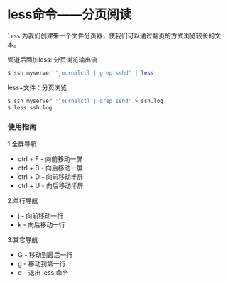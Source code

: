 # less命令——分页阅读

 `less` 为我们创建来一个文件分页器，使我们可以通过翻页的方式浏览较长的文本。

管道后面加less: 分页浏览输出流

```bash
$ ssh myserver 'journalctl | grep sshd' | less
```

less+文件：分页浏览

```bash
$ ssh myserver 'journalctl | grep sshd' > ssh.log
$ less ssh.log
```

### 使用指南

1.全屏导航

* ctrl + F - 向前移动一屏
* ctrl + B - 向后移动一屏
* ctrl + D - 向前移动半屏
* ctrl + U - 向后移动半屏

2.单行导航

* j - 向前移动一行
* k - 向后移动一行

3.其它导航

* G - 移动到最后一行
* g - 移动到第一行
* q - 退出 less 命令


